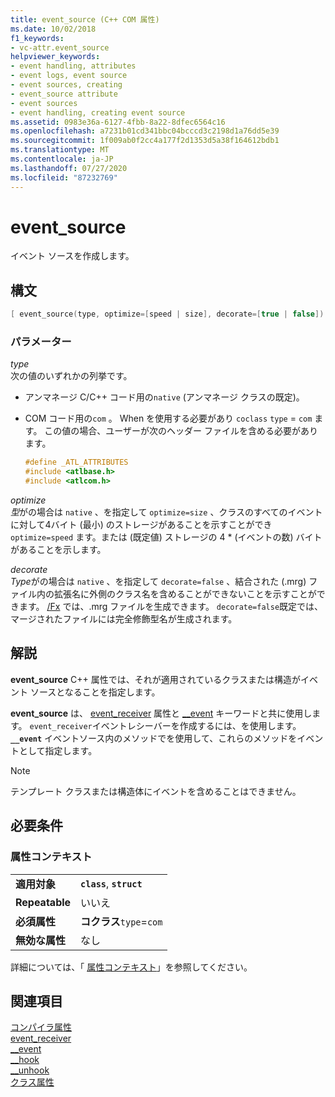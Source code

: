 ```yaml
---
title: event_source (C++ COM 属性)
ms.date: 10/02/2018
f1_keywords:
- vc-attr.event_source
helpviewer_keywords:
- event handling, attributes
- event logs, event source
- event sources, creating
- event_source attribute
- event sources
- event handling, creating event source
ms.assetid: 0983e36a-6127-4fbb-8a22-8dfec6564c16
ms.openlocfilehash: a7231b01cd341bbc04bcccd3c2198d1a76dd5e39
ms.sourcegitcommit: 1f009ab0f2cc4a177f2d1353d5a38f164612bdb1
ms.translationtype: MT
ms.contentlocale: ja-JP
ms.lasthandoff: 07/27/2020
ms.locfileid: "87232769"
---
```

# <a name="event_source"></a>event_source

イベント ソースを作成します。

## <a name="syntax"></a>構文

```cpp
[ event_source(type, optimize=[speed | size], decorate=[true | false]) ]
```

### <a name="parameters"></a>パラメーター

*type*<br/>
次の値のいずれかの列挙です。

- アンマネージ C/C++ コード用の`native` (アンマネージ クラスの既定)。

- COM コード用の`com` 。 When を使用する必要があり `coclass` `type` = `com` ます。 この値の場合、ユーザーが次のヘッダー ファイルを含める必要があります。

    ```cpp
    #define _ATL_ATTRIBUTES
    #include <atlbase.h>
    #include <atlcom.h>
    ```

*optimize*<br/>
*型*がの場合は `native` 、を指定して `optimize=size` 、クラスのすべてのイベントに対して4バイト (最小) のストレージがあることを示すことができ `optimize=speed` ます。または (既定値) ストレージの 4 * (イベントの数) バイトがあることを示します。

*decorate*<br/>
*Type*がの場合は `native` 、を指定して `decorate=false` 、結合された (.mrg) ファイル内の拡張名に外側のクラス名を含めることができないことを示すことができます。 [/Fx](../../build/reference/fx-merge-injected-code.md) では、.mrg ファイルを生成できます。 `decorate=false`既定では、マージされたファイルには完全修飾型名が生成されます。

## <a name="remarks"></a>解説

**event_source** C++ 属性では、それが適用されているクラスまたは構造がイベント ソースとなることを指定します。

**event_source** は、 [event_receiver](event-receiver.md) 属性と [__event](../../cpp/event.md) キーワードと共に使用します。 `event_receiver`イベントレシーバーを作成するには、を使用します。 **`__event`** イベントソース内のメソッドでを使用して、これらのメソッドをイベントとして指定します。

> [!NOTE]
> テンプレート クラスまたは構造体にイベントを含めることはできません。

## <a name="requirements"></a>必要条件

### <a name="attribute-context"></a>属性コンテキスト

|||
|-|-|
|**適用対象**|**`class`**, **`struct`**|
|**Repeatable**|いいえ|
|**必須属性**|**コクラス**`type`=`com`|
|**無効な属性**|なし|

詳細については、「 [属性コンテキスト](cpp-attributes-com-net.md#contexts)」を参照してください。

## <a name="see-also"></a>関連項目

[コンパイラ属性](compiler-attributes.md)<br/>
[event_receiver](event-receiver.md)<br/>
[__event](../../cpp/event.md)<br/>
[__hook](../../cpp/hook.md)<br/>
[__unhook](../../cpp/unhook.md)<br/>
[クラス属性](class-attributes.md)
